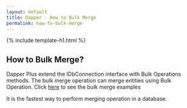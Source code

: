 ```yaml
---
layout: default
title: Dapper - How to Bulk Merge
permalink: how-to-bulk-merge
---
```


{% include template-h1.html %}

## How to Bulk Merge?
Dapper Plus extend the IDbConnection interface with Bulk Operations methods. The bulk merge operation can merge entities using Bulk Operation. Click [here](bulk-merge) to see the bulk merge examples  

It is the fastest way to perform merging operation in a database.

